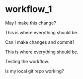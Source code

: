 # workflow_1

May I make this change?

This is where everything should be.

Can I make changes and commit?

This is where everything should be. 

Testing the workflow. 

Is my local git repo working?

